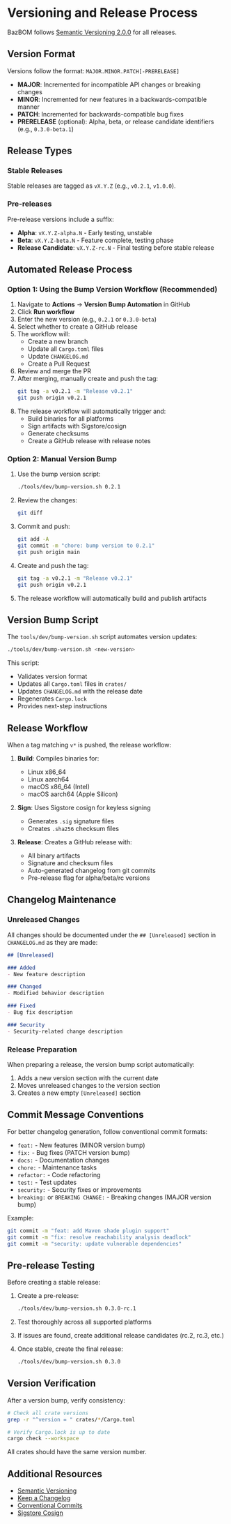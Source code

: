 # Versioning and Release Process

BazBOM follows [Semantic Versioning 2.0.0](https://semver.org/) for all releases.

## Version Format

Versions follow the format: `MAJOR.MINOR.PATCH[-PRERELEASE]`

- **MAJOR**: Incremented for incompatible API changes or breaking changes
- **MINOR**: Incremented for new features in a backwards-compatible manner
- **PATCH**: Incremented for backwards-compatible bug fixes
- **PRERELEASE** (optional): Alpha, beta, or release candidate identifiers (e.g., `0.3.0-beta.1`)

## Release Types

### Stable Releases

Stable releases are tagged as `vX.Y.Z` (e.g., `v0.2.1`, `v1.0.0`).

### Pre-releases

Pre-release versions include a suffix:
- **Alpha**: `vX.Y.Z-alpha.N` - Early testing, unstable
- **Beta**: `vX.Y.Z-beta.N` - Feature complete, testing phase
- **Release Candidate**: `vX.Y.Z-rc.N` - Final testing before stable release

## Automated Release Process

### Option 1: Using the Bump Version Workflow (Recommended)

1. Navigate to **Actions** → **Version Bump Automation** in GitHub
2. Click **Run workflow**
3. Enter the new version (e.g., `0.2.1` or `0.3.0-beta`)
4. Select whether to create a GitHub release
5. The workflow will:
   - Create a new branch
   - Update all `Cargo.toml` files
   - Update `CHANGELOG.md`
   - Create a Pull Request
6. Review and merge the PR
7. After merging, manually create and push the tag:
   ```bash
   git tag -a v0.2.1 -m "Release v0.2.1"
   git push origin v0.2.1
   ```
8. The release workflow will automatically trigger and:
   - Build binaries for all platforms
   - Sign artifacts with Sigstore/cosign
   - Generate checksums
   - Create a GitHub release with release notes

### Option 2: Manual Version Bump

1. Use the bump version script:
   ```bash
   ./tools/dev/bump-version.sh 0.2.1
   ```

2. Review the changes:
   ```bash
   git diff
   ```

3. Commit and push:
   ```bash
   git add -A
   git commit -m "chore: bump version to 0.2.1"
   git push origin main
   ```

4. Create and push the tag:
   ```bash
   git tag -a v0.2.1 -m "Release v0.2.1"
   git push origin v0.2.1
   ```

5. The release workflow will automatically build and publish artifacts

## Version Bump Script

The `tools/dev/bump-version.sh` script automates version updates:

```bash
./tools/dev/bump-version.sh <new-version>
```

This script:
- Validates version format
- Updates all `Cargo.toml` files in `crates/`
- Updates `CHANGELOG.md` with the release date
- Regenerates `Cargo.lock`
- Provides next-step instructions

## Release Workflow

When a tag matching `v*` is pushed, the release workflow:

1. **Build**: Compiles binaries for:
   - Linux x86_64
   - Linux aarch64
   - macOS x86_64 (Intel)
   - macOS aarch64 (Apple Silicon)

2. **Sign**: Uses Sigstore cosign for keyless signing
   - Generates `.sig` signature files
   - Creates `.sha256` checksum files

3. **Release**: Creates a GitHub release with:
   - All binary artifacts
   - Signature and checksum files
   - Auto-generated changelog from git commits
   - Pre-release flag for alpha/beta/rc versions

## Changelog Maintenance

### Unreleased Changes

All changes should be documented under the `## [Unreleased]` section in `CHANGELOG.md` as they are made:

```markdown
## [Unreleased]

### Added
- New feature description

### Changed
- Modified behavior description

### Fixed
- Bug fix description

### Security
- Security-related change description
```

### Release Preparation

When preparing a release, the version bump script automatically:
1. Adds a new version section with the current date
2. Moves unreleased changes to the version section
3. Creates a new empty `[Unreleased]` section

## Commit Message Conventions

For better changelog generation, follow conventional commit formats:

- `feat:` - New features (MINOR version bump)
- `fix:` - Bug fixes (PATCH version bump)
- `docs:` - Documentation changes
- `chore:` - Maintenance tasks
- `refactor:` - Code refactoring
- `test:` - Test updates
- `security:` - Security fixes or improvements
- `breaking:` or `BREAKING CHANGE:` - Breaking changes (MAJOR version bump)

Example:
```bash
git commit -m "feat: add Maven shade plugin support"
git commit -m "fix: resolve reachability analysis deadlock"
git commit -m "security: update vulnerable dependencies"
```

## Pre-release Testing

Before creating a stable release:

1. Create a pre-release:
   ```bash
   ./tools/dev/bump-version.sh 0.3.0-rc.1
   ```

2. Test thoroughly across all supported platforms

3. If issues are found, create additional release candidates (rc.2, rc.3, etc.)

4. Once stable, create the final release:
   ```bash
   ./tools/dev/bump-version.sh 0.3.0
   ```

## Version Verification

After a version bump, verify consistency:

```bash
# Check all crate versions
grep -r "^version = " crates/*/Cargo.toml

# Verify Cargo.lock is up to date
cargo check --workspace
```

All crates should have the same version number.

## Additional Resources

- [Semantic Versioning](https://semver.org/)
- [Keep a Changelog](https://keepachangelog.com/)
- [Conventional Commits](https://www.conventionalcommits.org/)
- [Sigstore Cosign](https://docs.sigstore.dev/cosign/overview/)

